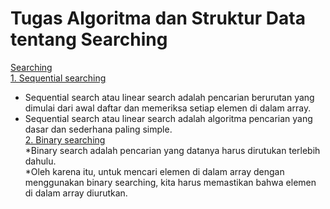 # Tugas Algoritma dan Struktur Data tentang Searching
[Searching](https://github.com/qty-hub/SEARCHING/tree/main/Searching)<br/>
[1. Sequential searching](https://github.com/qty-hub/SEARCHING/tree/main/Searching/Sequential)<br/>
* Sequential search atau linear search adalah pencarian berurutan yang dimulai dari awal daftar dan memeriksa setiap elemen di dalam array.<br/>
*  Sequential search atau linear search adalah algoritma pencarian yang dasar dan sederhana paling simple.<br/>
[2. Binary searching](https://github.com/qty-hub/SEARCHING/tree/main/Searching/Binary)<br/>
*Binary search adalah pencarian yang datanya harus dirutukan terlebih dahulu.<br/>
*Oleh karena itu, untuk mencari elemen di dalam array dengan menggunakan binary searching, kita harus memastikan bahwa elemen di dalam array diurutkan.
